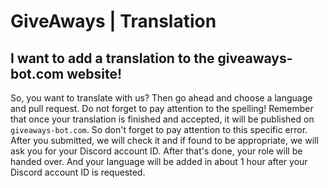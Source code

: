 # GiveAways | Translation

## I want to add a translation to the giveaways-bot.com website!

So, you want to translate with us? Then go ahead and choose a language and pull request. Do not forget to pay attention to the spelling! Remember that once your translation is finished and accepted, it will be published on `giveaways-bot.com`. So don't forget to pay attention to this specific error. After you submitted, we will check it and if found to be appropriate, we will ask you for your Discord account ID. After that's done, your role will be handed over. And your language will be added in about 1 hour after your Discord account ID is requested.
